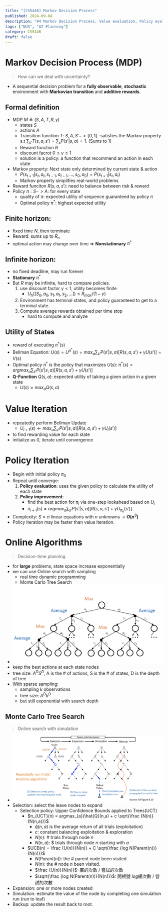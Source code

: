 ```yaml
---
title: "[CS5446] Markov Decision Process"
published: 2024-09-04
description: "#4 Markov Decision Process, Value evaluation, Policy evaluation, Online sesarch, Monte Carlo tree search"
tags: ["NUS", "AI Planning"]
category: CS5446
draft: false
---
```


# Markov Decision Process (MDP)
> How can we deal with uncertainty?
- A sequential decision problem for a **fully observable**, **stochastic** environment with **Markovian transition** and **additive rewards**.

## Formal definition
- MDP $M ≜ (S, A, T, R, γ)$
    - states $S$
    - actions $A$
    - Transition function $T$: $S, A, S' -> [0, 1]$
        -satisfies the Markov property s.t $\sum_{s'} T(s,a,s') = \sum_{s} P(s'|s,a) = 1$. (Sums to 1)
    - Reward function $R$
    - discount facrot $0 ≤ γ ≤ 1$
    - solution is a policy: a function that recommend an action in each state
- Markov property: Next state only determined by current state & action
    - $P(s_{t+1}|s_t, a_t, s_{t-1}, a_{t-1}, ..., s_0, a_0) = P(s_{t+1}|s_t, a_t)$
    - Markov property simplifies real-world problems
- Reward funciton $R(s,a,s')$: need to balance between risk & reward
- Policy $π: S -> A$: for every state
    - quality of $π$: expected utility of sequence guaranteed by policy $π$
    - Optimal policy $π^*$: highest expected utility

## Finite horizon:
- fixed time $N$, then terminate
- Reward: sums up to $R_n$
- optimal action may change over time => **Nonstationary** $π^*$

## Infinite horizon:
- no fixed deadline, may run forever
- **Stationary** $π^*$
- But *R* may be infinite, hard to compare policies.
    1. use discount factor $γ < 1$, utility becomes finite
        - $U_h([S_0, a_0, s_1, a_1,s_2, ...]) ≤ R_{max}/(1-γ)$
    2. Environment has terminal states, and policy guaranteed to get to a terminal state.
    3. Compute average rewards obtained per time stop
        - hard to compute and analyze

## Utility of States
- reward of executing $π^*(s)$
- Bellman Equation: $U(s) = U^{π^*}(s) = max_{a} \sum_{s'} P(s'|s,a)[R(s,a,s') + γU(s')] = V(s)$
- Optimal policy $π^*$ is the policy that maximizes $U(s)$: $π^*(s) = argmax_{a} \sum_{s'} P(s'|s,a)[R(s,a,s') + γU(s')]$
- **Q-Function** $Q(s,a)$: expected utility of taking a given action in a given state
    - $U(s) = max_a Q(s,a)$

# Value Iteration
- repeatedly perform Bellman Update
    - $U_{i+1}(s) ← max_a \sum_{s'} P(s'|s,a) [R(s,a,s') + γU_i(s')]$
- to find rewarding value for each state
- initialize as 0, iterate until convergence

# Policy Iteration
- Begin with initial policy $π_0$
- Repeat until converge:
    1. **Policy evaluation**: uses the given policy to calculate the utility of each state
    2. **Policy improvement**: 
        - find the best action for $π_i$ via one-step lookahead based on $U_i$
        - $π_{i+1}(s) = argmax_a \sum_{s'} P(s'|s,a)[R(s,a,s') + γU_{π_k}(s')]$
- Complexity: $S = n$ linear equations with $n$ unknowns -> **$O(n^3)$** 
- Policy iteration may be faster than value iteration.

# Online Algorithms
> Decision-time planning
- for **large** problems, state space increase exponentially
- we can use Online search with sampling
    - real time dynamic programming
    - Monte Carlo Tree Search
- ![Online search tree](online_search_tree.png)
- keep the best actions at each state nodes
- tree size: $A^D S^D$, A is the # of actions, S is the # of states, D is the depth of tree
- With sparse sampling:
    - sampling $k$ observations
    - tree size: $A^D k^D$
    - but still exponential with search depth

## Monte Carlo Tree Search
> Online search with simulation
- ![Monte Carlo](MC.png)
- Selection: select the leave nodes to expand
    - Selection policy: Upper Confidence Bounds applied to Trees(UCT)
        - $π_{UCT}(n) = argmax_{a}(\hat{Q}(n,a) + c \sqrt{\frac {N(n)}{N(n,a)}}$
            - $\hat{q}(n,a)$ is the average return of all trials (exploitation)
            - $c$: constant balancing exploitation & exploration
            - $N(n)$: # trials through node $n$
            - $N(n,a)$: $ trials through node $n$ starting with $a$
        - $UCB(n) = \frac {U(n)}{N(n)} + C \sqrt{\frac {log N(Parent(n))}{N(n)}}$ 
            - $N(Parent(n))$: the # parent node been visited
            - $N(n)$: the # node $n$ been visited.
            - $\frac {U(n)}{N(n)}$: 贏的次數 / 嘗試的次數
            - $\sqrt{\frac {log N(Parent(n))}{N(n)}}$: 開根號 $log$總次數 / 嘗試的次數
- Expansion: one or more nodes created
- Simulation: estimate the value of the node by completing one simulation run (run to leaf)
- Backup: update the result back to root.
